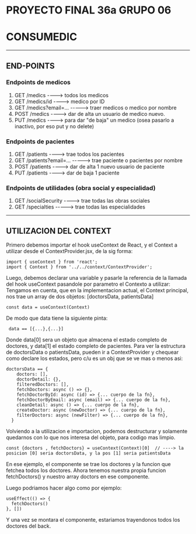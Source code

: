 # PROYECTO FINAL 36a GRUPO 06

# CONSUMEDIC

---

## END-POINTS

### Endpoints de medicos

1. GET /medics ----> todos los medicos
2. GET /medics/id ----> medico por ID
3. GET /medics?email=... -----> traer medicos o medico por nombre
4. POST /medics ----> dar de alta un usuario de medico nuevo.
5. PUT /medics ----> para dar "de baja" un medico (osea pasarlo a inactivo, por eso put y no delete)

### Endpoints de pacientes

1. GET /patients ----> trae todos los pacientes
2. GET /patients?email=... -----> trae paciente o pacientes por nombre
3. POST /patients ----> dar de alta 1 nuevo usuario de paciente
4. PUT /patients ----> dar de baja 1 paciente

### Endpoints de utilidades (obra social y especialidad)

1. GET /socialSecurity ----> trae todas las obras sociales
2. GET /specialties -----> trae todas las especialidades

---

## UTILIZACION DEL CONTEXT

Primero debemos importar el hook useContext de React, y el Context a utilizar desde el ContextProvider.jsx, de la sig forma:

```
import { useContext } from 'react';
import { Context } from '../../context/ContextProvider';
```

Luego, debemos declarar una variable y pasarle la referencia de la llamada del hook useContext pasandole por parametro el Contexto a utilizar:
Tengamos en cuenta, que en la implementacion actual, el Context principal, nos trae un array de dos objetos: [doctorsData, patientsData] 

```
const data = useContext(Context)
```

De modo que data tiene la siguiente pinta:

```
 data == [{...},{...}]
```

Donde data[0] sera un objeto que almacena el estado completo de doctores, y data[1] el estado completo de pacientes. 
Para ver la estructura de doctorsData o patientsData, pueden ir a ContextProvider y chequear como declare los estados, pero c/u es un obj
que se ve mas o menos asi:

```
doctorsData == {
    doctors: [],
    doctorDetail: {},
    filteredDoctors: [],
    fetchDoctors: async () => {},
    fetchDoctorById: async (id) => {... cuerpo de la fn},
    fetchDoctorByEmail: async (email) => {... cuerpo de la fn},
    cleanDetail: async () => {... cuerpo de la fn},
    createDoctor: async (newDoctor) => {... cuerpo de la fn},
    filterDoctors: async (newFilter) => {... cuerpo de la fn},
  }
```

Volviendo a la utilizacion e importacion, podemos destructurar y solamente quedarnos con lo que nos interesa del objeto, para codigo mas limpio.


```
const {doctors , fetchDoctors} = useContext(Context)[0]  // ----> la posicion [0] seria doctorsData, y la pos [1] seria patientsData
```

En ese ejemplo, el componente se trae los doctores y la funcion que fetchea todos los doctores. Ahora tenemos nuestra propia funcion fetchDoctors() y nuestro array doctors en ese componente.

Luego podriamos hacer algo como por ejemplo:

```
useEffect(() => {
  fetchDoctors()
}, [])
```

Y una vez se montara el componente, estariamos trayendonos todos los doctores del back.
